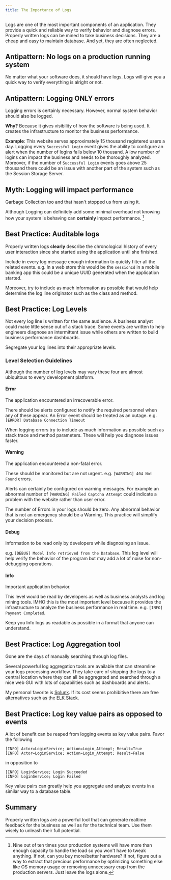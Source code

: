 ```yaml
---
title: The Importance of Logs
---
```



Logs are one of the most important components of an application. They provide a quick and reliable way to verify behavior and diagnose errors. Properly written logs can be mined to take business decisions. They are a cheap and easy to maintain database. And yet, they are often neglected.  

## Antipattern: No logs on a production running system  
No matter what your software does, it should have logs. Logs will give you a quick way to verify everything is alright or not.  

## Antipattern: Logging ONLY errors  
Logging errors is certainly necessary. However, normal system behavior should also be logged.  

**Why?** Because it gives visibility of how the software is being used. It creates the infrastructure to monitor the business performance.  

**Example**: This website serves approximately 15 thousand registered users a day. Logging every `Successful Login` event gives the ability to configure an alert when the number of logins falls below 10 thousand. A low number of logins can impact the business and needs to be thoroughly analyzed. Moreover, if the number of `Successful Login` events goes above 25 thousand there could be an issue with another part of the system such as the Session Storage Server.  

## Myth: Logging will impact performance  
Garbage Collection too and that hasn't stopped us from using it.  

Although Logging can definitely add some minimal overhead not knowing how your system is behaving can **certainly** impact performance. [^optimization]  

## Best Practice: Auditable logs  
Properly written logs **clearly** describe the chronological history of every user interaction since she started using the application until she finished.  

Include in every log message enough information to quickly filter all the related events. e.g. In a web store this would be the `sessionId` in a mobile banking app this could be a unique UUID generated when the application started.  

Moreover, try to include as much information as possible that would help determine the log line originator such as the class and method.  

## Best Practice: Log Levels  
Not every log line is written for the same audience. A business analyst could make little sense out of a stack trace. Some events are written to help engineers diagnose an intermittent issue while others are written to build business performance dashboards.  

Segregate your log lines into their appropriate levels.  

### Level Selection Guidelines  
Although the number of log levels may vary these four are almost ubiquitous to every development platform.  

#### Error  
The application encountered an irrecoverable error.  

There should be alerts configured to notify the required personnel when any of these appear. An Error event should be treated as an outage. e.g. `[ERROR] Database Connection Timeout`  

When logging errors try to include as much information as possible such as stack trace and method parameters. These will help you diagnose issues faster.  

#### Warning  
The application encountered a non-fatal error.  

These should be monitored but are not urgent. e.g. `[WARNING] 404 Not Found` errors.  

Alerts can certainly be configured on warning messages. For example an abnormal number of `[WARNING] Failed Captcha Attempt` could indicate a problem with the website rather than user error.  

The number of Errors in your logs should be zero. Any abnormal behavior that is not an emergency should be a Warning. This practice will simplify your decision process.  

#### Debug  
Information to be read only by developers while diagnosing an issue.  

e.g. `[DEBUG] Model Info retrieved from the Database`. This log level will help verify the behavior of the program but may add a lot of noise for non-debugging operations.  

#### Info  
Important application behavior.  

This level would be read by developers as well as business analysts and log mining tools. IMHO this is the most important level because it provides the infrastructure to analyze the business performance in real time. e.g. `[INFO] Payment Completed`.  

Keep you Info logs as readable as possible in a format that anyone can understand.  

## Best Practice: Log Aggregation tool  
Gone are the days of manually searching through log files.  

Several powerful log aggregation tools are available that can streamline your logs processing workflow. They take care of shipping the logs to a central location where they can all be aggregated and searched through a nice web GUI with lots of capabilities such as dashboards and alerts.  

My personal favorite is [Splunk](http://www.splunk.com/). If its cost seems prohibitive there are free alternatives such as the [ELK Stack](https://www.elastic.co/webinars/introduction-elk-stack).  

## Best Practice: Log key value pairs as opposed to events  
A lot of benefit can be reaped from logging events as key value pairs. Favor the following  

```
[INFO] Actor=LoginService; Action=Login_Attempt; Result=True
[INFO] Actor=LoginService; Action=Login_Attempt; Result=False
```
in opposition to  

```
[INFO] LoginService; Login Succeeded
[INFO] LoginService; Login Failed
```

Key value pairs can greatly help you aggregate and analyze events in a similar way to a database table.  

## Summary  
Properly written logs are a powerful tool that can generate realtime feedback for the business as well as for the technical team. Use them wisely to unleash their full potential.  


[^optimization]: Nine out of ten times your production systems will have more than enough capacity to handle the load so you won't have to tweak anything. If not, can you buy more/better hardware? If not, figure out a way to extract that precious performance by optimizing something else like OS memory usage or removing unnecessary crap from the production servers. Just leave the logs alone.  